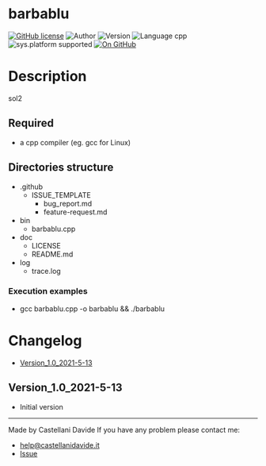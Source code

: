 # barbablu
[![GitHub license](https://img.shields.io/badge/license-GNU-green?style=flat)](https://github.com/CastellaniDavide/barbablu/blob/master/LICENSE) ![Author](https://img.shields.io/badge/author-Castellani%20Davide-green?style=flat) ![Version](https://img.shields.io/badge/version-v01.01-blue?style=flat) ![Language cpp](https://img.shields.io/badge/language-cpp-yellowgreen?style=flat) ![sys.platform supported](https://img.shields.io/badge/OS%20platform%20supported-All-blue?style=flat) [![On GitHub](https://img.shields.io/badge/on%20GitHub-True-green?style=flat&logo=github)](https://github.com/CastellaniDavide/barbablu)

# Description
sol2

## Required
 - a cpp compiler (eg. gcc for Linux)
 

## Directories structure
 - .github
   - ISSUE_TEMPLATE
     - bug_report.md
     - feature-request.md
 - bin
	 - barbablu.cpp
 - doc
   - LICENSE
   - README.md
 - log
	 - trace.log
   
### Execution examples
 - gcc barbablu.cpp -o barbablu && ./barbablu

# Changelog
 - [Version_1.0_2021-5-13](#Version_10_2021-5-13)


## Version_1.0_2021-5-13
 - Initial version

---
Made by Castellani Davide 
If you have any problem please contact me:
- help@castellanidavide.it
- [Issue](https://github.com/CastellaniDavide/barbablu/issues)
